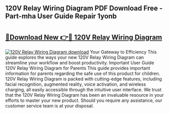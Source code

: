 ## 120V Relay Wiring Diagram PDF Download Free - Part-mha User Guide Repair 1yonb

# <h2><a href="http://dfhowg.blite.top/?on=120V+Relay+Wiring+Diagram">🔗Download New 👉🔴 120V Relay Wiring Diagram</a></h2>

[![120V Relay Wiring Diagram download](https://i.imgur.com/lujVjoI.png)](http://dfhowg.blite.top/?on=120V+Relay+Wiring+Diagram)
Your Gateway to Efficiency This guide explores the ways your new 120V Relay Wiring Diagram can streamline your workflow and boost productivity. Important User Guide 120V Relay Wiring Diagram for Parents This guide provides important information for parents regarding the safe use of this product for children. 120V Relay Wiring Diagram is packed with cutting-edge features, including facial recognition, augmented reality, voice activation, and wireless charging, all easily accessible through the intuitive user interface. We trust that the 120V Relay Wiring Diagram has been an invaluable resource in your efforts to master your new product. Should you require any assistance, our customer service team is at your disposal.

